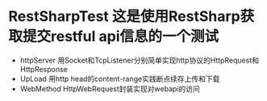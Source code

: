 # RestSharpTest 这是使用RestSharp获取提交restful api信息的一个测试
- httpServer 用Socket和TcpListener分别简单实现http协议的HttpRequest和HttpResponse
- UpLoad 用http head的content-range实践断点续存上传和下载
- WebMethod HttpWebRequest封装实现对webapi的访问
